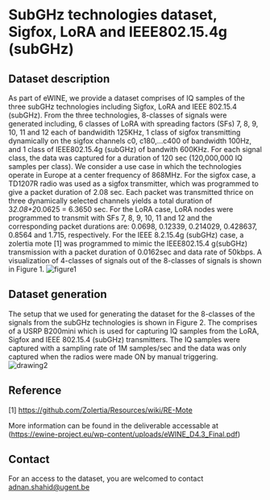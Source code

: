 # SubGHz technologies dataset, Sigfox, LoRA and IEEE802.15.4g (subGHz)
## Dataset description
As part of eWINE, we provide a dataset comprises of IQ samples of the three subGHz technologies including Sigfox, LoRA and IEEE 802.15.4 (subGHz). From the three technologies, 8-classes of signals were generated including, 6 classes of LoRA with spreading factors (SFs) 7, 8, 9, 10, 11 and 12 each of bandwidith 125KHz, 1 class of sigfox transmitting dynamically on the sigfox channels c0, c180,...c400 of bandwidth 100Hz, and 1 class of IEEE802.15.4g (subGHz) of bandwith 600KHz. For each signal class, the data was captured for a duration of 120 sec (120,000,000 IQ samples per class). We consider a use case in which the technologies operate in Europe at a center frequency of 868MHz. For the sigfox case, a TD1207R radio was used as a sigfox transmitter, which was programmed to give a packet duration of 2.08 sec. Each packet was transmitted thrice on three dynamically selected channels yields a total duration of 3*2.08+2*0.0625 = 6.3650 sec. For the LoRA case, LoRA nodes were programmed to transmit with SFs 7, 8, 9, 10, 11 and 12 and the corresponding packet durations are: 0.0698, 0.12339, 0.214029, 0.428637, 0.8564 and 1.715, respectively. For the IEEE 8.2.15.4g (subGHz) case, a zolertia mote [1] was programmed to mimic the IEEE802.15.4 g(subGHz) transmission with a packet duration of 0.0162sec and data rate of 50kbps. A visualization of 4-classes of signals out of the 8-classes of signals is shown in Figure 1. 
![figure1](https://user-images.githubusercontent.com/24733570/39812955-e72dc7de-538e-11e8-840a-d9b331e3ef21.png)
## Dataset generation 
The setup that we used for generating the dataset for the 8-classes of the signals from the subGHz technologies is shown in Figure 2. The comprises of a USRP B200mini which is used for capturing IQ samples from the LoRA, Sigfox and IEEE 802.15.4 (subGHz) transmitters. The IQ samples were captured with a sampling rate of 1M samples/sec and the data was only captured when the radios were made ON by manual triggering.  
![drawing2](https://user-images.githubusercontent.com/24733570/39812996-0786ed6c-538f-11e8-959e-25c3b16f61d2.png)
## Reference
[1] https://github.com/Zolertia/Resources/wiki/RE-Mote

More information can be found in the deliverable accessable at (https://ewine-project.eu/wp-content/uploads/eWINE_D4.3_Final.pdf)
## Contact
For an access to the dataset, you are welcomed to contact adnan.shahid@ugent.be

